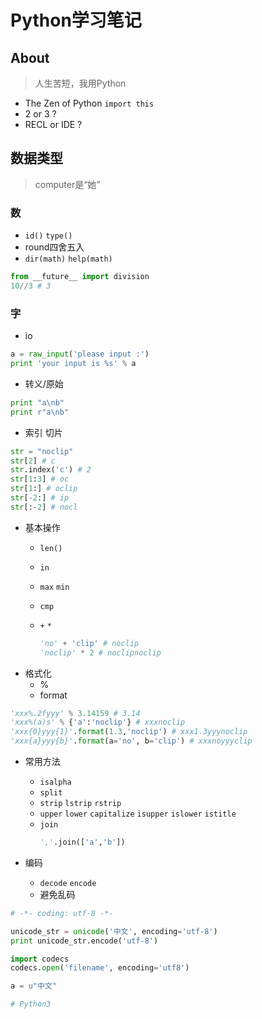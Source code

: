 # Python学习笔记

## About
> 人生苦短，我用Python
- The Zen of Python `import this`
- 2 or 3 ?
- RECL or IDE ?

## 数据类型
> computer是“她”
### 数
- `id()` `type()`
- round四舍五入
- `dir(math)` `help(math)`
``` python
from __future__ import division
10//3 # 3
```

### 字
- io
``` py
a = raw_input('please input :')
print 'your input is %s' % a
```
- 转义/原始
``` py
print "a\nb"
print r"a\nb"
```
- 索引 切片
``` py
str = "noclip"
str[2] # c
str.index('c') # 2
str[1:3] # oc
str[1:] # oclip
str[-2:] # ip
str[:-2] # nocl
```
- 基本操作
    * `len()`
    * `in`
    * `max` `min`
    * `cmp`
    * `+` `*`
    
        ``` py
        'no' + 'clip' # noclip
        'noclip' * 2 # noclipnoclip
        ```
- 格式化
    * %
    * format
``` py
'xxx%.2fyyy' % 3.14159 # 3.14
'xxx%(a)s' % {'a':'noclip'} # xxxnoclip
'xxx{0}yyy{1}'.format(1.3,'noclip') # xxx1.3yyynoclip
'xxx{a}yyy{b}'.format(a='no', b='clip') # xxxnoyyyclip
```

- 常用方法
    * `isalpha`
    * `split`
    * `strip` `lstrip` `rstrip`
    * `upper` `lower` `capitalize` `isupper` `islower` `istitle`
    * `join`
        ``` py
        ','.join(['a','b'])
        ```

- 编码
    * `decode` `encode`
    * 避免乱码
``` py
# -*- coding: utf-8 -*-

unicode_str = unicode('中文', encoding='utf-8')
print unicode_str.encode('utf-8')

import codecs
codecs.open('filename', encoding='utf8')

a = u"中文"

# Python3
```